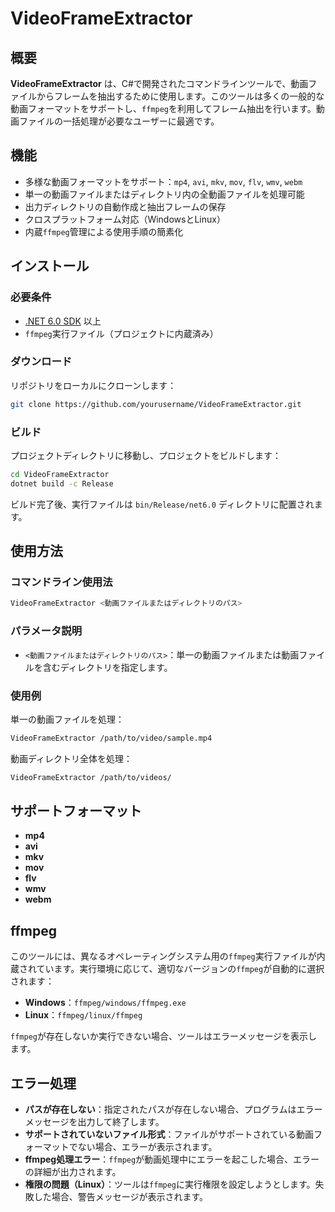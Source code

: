 # VideoFrameExtractor

## 概要

**VideoFrameExtractor** は、C#で開発されたコマンドラインツールで、動画ファイルからフレームを抽出するために使用します。このツールは多くの一般的な動画フォーマットをサポートし、`ffmpeg`を利用してフレーム抽出を行います。動画ファイルの一括処理が必要なユーザーに最適です。

## 機能

- 多様な動画フォーマットをサポート：`mp4`, `avi`, `mkv`, `mov`, `flv`, `wmv`, `webm`
- 単一の動画ファイルまたはディレクトリ内の全動画ファイルを処理可能
- 出力ディレクトリの自動作成と抽出フレームの保存
- クロスプラットフォーム対応（WindowsとLinux）
- 内蔵`ffmpeg`管理による使用手順の簡素化

## インストール

### 必要条件

- [.NET 6.0 SDK](https://dotnet.microsoft.com/download) 以上
- `ffmpeg`実行ファイル（プロジェクトに内蔵済み）

### ダウンロード

リポジトリをローカルにクローンします：

```bash
git clone https://github.com/yourusername/VideoFrameExtractor.git
```

### ビルド

プロジェクトディレクトリに移動し、プロジェクトをビルドします：

```bash
cd VideoFrameExtractor
dotnet build -c Release
```

ビルド完了後、実行ファイルは `bin/Release/net6.0` ディレクトリに配置されます。

## 使用方法

### コマンドライン使用法

```bash
VideoFrameExtractor <動画ファイルまたはディレクトリのパス>
```

### パラメータ説明

- `<動画ファイルまたはディレクトリのパス>`：単一の動画ファイルまたは動画ファイルを含むディレクトリを指定します。

### 使用例

単一の動画ファイルを処理：

```bash
VideoFrameExtractor /path/to/video/sample.mp4
```

動画ディレクトリ全体を処理：

```bash
VideoFrameExtractor /path/to/videos/
```

## サポートフォーマット

- **mp4**
- **avi**
- **mkv**
- **mov**
- **flv**
- **wmv**
- **webm**

## ffmpeg

このツールには、異なるオペレーティングシステム用の`ffmpeg`実行ファイルが内蔵されています。実行環境に応じて、適切なバージョンの`ffmpeg`が自動的に選択されます：

- **Windows**：`ffmpeg/windows/ffmpeg.exe`
- **Linux**：`ffmpeg/linux/ffmpeg`

`ffmpeg`が存在しないか実行できない場合、ツールはエラーメッセージを表示します。

## エラー処理

- **パスが存在しない**：指定されたパスが存在しない場合、プログラムはエラーメッセージを出力して終了します。
- **サポートされていないファイル形式**：ファイルがサポートされている動画フォーマットでない場合、エラーが表示されます。
- **ffmpeg処理エラー**：`ffmpeg`が動画処理中にエラーを起こした場合、エラーの詳細が出力されます。
- **権限の問題（Linux）**：ツールは`ffmpeg`に実行権限を設定しようとします。失敗した場合、警告メッセージが表示されます。

